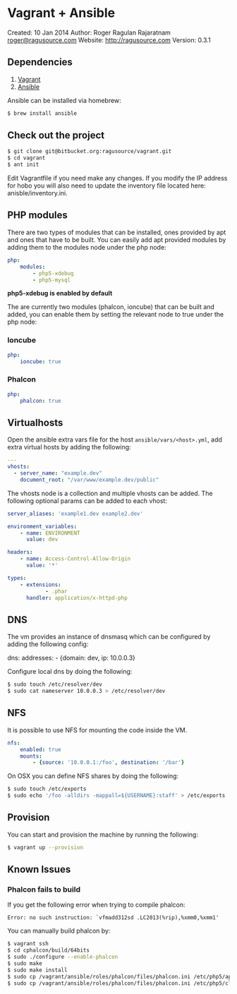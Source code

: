 # Vagrant + Ansible
Created: 10 Jan 2014
Author:  Roger Ragulan Rajaratnam <roger@ragusource.com>
Website: http://ragusource.com
Version: 0.3.1

## Dependencies

1. [Vagrant](http://vagrantup.com/)
2. [Ansible](http://ansible.com/)

Ansible can be installed via homebrew:

```bash
$ brew install ansible
```

## Check out the project

```bash
$ git clone git@bitbucket.org:ragusource/vagrant.git
$ cd vagrant
$ ant init
```

Edit Vagrantfile if you need make any changes. If you modify the IP address for hobo you will also need to update the
inventory file located here: anisble/inventory.ini.

## PHP modules

There are two types of modules that can be installed, ones provided by apt and ones that have to be built. You can easily add
apt provided modules by adding them to the modules node under the php node:

```yml
php:
    modules:
        - php5-xdebug
        - php5-mysql
```

__php5-xdebug is enabled by default__

The are currently two modules (phalcon, ioncube) that can be built and added, you can enable them by setting the relevant node
to true under the php node:

### Ioncube

```yml
php:
    ioncube: true
```

### Phalcon

```yml
php:
    phalcon: true
```

## Virtualhosts

Open the ansible extra vars file for the host ```ansible/vars/<host>.yml```, add extra virtual hosts by adding the
following:


```yml
---
vhosts:
  - server_name: "example.dev"
    document_root: "/var/www/example.dev/public"
```

The vhosts node is a collection and multiple vhosts can be added. The following optional params can be added to each vhost:

```yml
server_aliases: 'example1.dev example2.dev'
```

```yml
environment_variables:
    - name: ENVIRONMENT
      value: dev
```

```yml
headers:
    - name: Access-Control-Allow-Origin
      value: '*'
```

```yml
types:
    - extensions:
            - .phar
      handler: application/x-httpd-php
```

## DNS

The vm provides an instance of dnsmasq which can be configured by adding the following config:

dns:
    addresses:
        - {domain: dev, ip: 10.0.0.3}

Configure local dns by doing the following:

```bash
$ sudo touch /etc/resolver/dev
$ sudo cat nameserver 10.0.0.3 > /etc/resolver/dev
```

## NFS

It is possible to use NFS for mounting the code inside the VM.

```yml
nfs:
    enabled: true
    mounts:
        - {source: '10.0.0.1:/foo', destination: '/bar'}
```

On OSX you can define NFS shares by doing the following:

```bash
$ sudo touch /etc/exports
$ sudo echo '/foo -alldirs -mappall=${USERNAME}:staff' > /etc/exports
```

## Provision

You can start and provision the machine by running the following:

```bash
$ vagrant up --provision
```

## Known Issues

### Phalcon fails to build

If you get the following error when trying to compile phalcon:

```
Error: no such instruction: `vfmadd312sd .LC2013(%rip),%xmm0,%xmm1'
```

You can manually build phalcon by:

```bash
$ vagrant ssh
$ cd cphalcon/build/64bits
$ sudo ./configure --enable-phalcon
$ sudo make
$ sudo make install
$ sudo cp /vagrant/ansible/roles/phalcon/files/phalcon.ini /etc/php5/apache2/conf.d/.
$ sudo cp /vagrant/ansible/roles/phalcon/files/phalcon.ini /etc/php5/cli/conf.d/.
```
